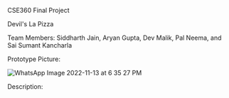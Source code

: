 CSE360 Final Project

Devil's La Pizza

Team Members: 
Siddharth Jain,
Aryan Gupta,
Dev Malik,
Pal Neema, and
Sai Sumant Kancharla

Prototype Picture: 

![WhatsApp Image 2022-11-13 at 6 35 27 PM](https://user-images.githubusercontent.com/82925076/201557516-ceee0582-c4b5-47e2-ab98-b1486ad4d7b3.jpeg)
























Description: 


